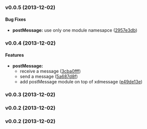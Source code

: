 <a name="v0.0.5"></a>
### v0.0.5 (2013-12-02)


#### Bug Fixes

* **postMessage:** use only one module namesapce ([2957e3db](https://github.com/kenhkan/angular-xdmessage/commit/2957e3db5ab3c81d64c1de75346b8cf98071bf3f))

<a name="v0.0.4"></a>
### v0.0.4 (2013-12-02)


#### Features

* **postMessage:**
  * receive a message ([3cba0fff](https://github.com/kenhkan/angular-xdmessage/commit/3cba0fff340318d192ad48a57d2940b738ea3b54))
  * send a message ([5a687d8f](https://github.com/kenhkan/angular-xdmessage/commit/5a687d8ff349b8d155b69e6c5a98815010657550))
  * add postMessage module on top of xdmessage ([e49de13e](https://github.com/kenhkan/angular-xdmessage/commit/e49de13e6869f6c32eff5b20945f6d2610338a47))

<a name="v0.0.3"></a>
### v0.0.3 (2013-12-02)

<a name="v0.0.2"></a>
### v0.0.2 (2013-12-02)

<a name="v0.0.2"></a>
### v0.0.2 (2013-12-02)


